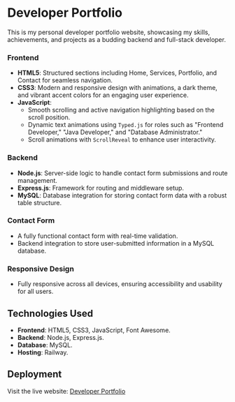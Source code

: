 # Developer Portfolio

This is my personal developer portfolio website, showcasing my skills, achievements, and projects as a budding backend and full-stack developer.

### Frontend
- **HTML5**: Structured sections including Home, Services, Portfolio, and Contact for seamless navigation.
- **CSS3**: Modern and responsive design with animations, a dark theme, and vibrant accent colors for an engaging user experience.
- **JavaScript**:
  - Smooth scrolling and active navigation highlighting based on the scroll position.
  - Dynamic text animations using `Typed.js` for roles such as "Frontend Developer," "Java Developer," and "Database Administrator."
  - Scroll animations with `ScrollReveal` to enhance user interactivity.

### Backend
- **Node.js**: Server-side logic to handle contact form submissions and route management.
- **Express.js**: Framework for routing and middleware setup.
- **MySQL**: Database integration for storing contact form data with a robust table structure.

### Contact Form
- A fully functional contact form with real-time validation.
- Backend integration to store user-submitted information in a MySQL database.

### Responsive Design
- Fully responsive across all devices, ensuring accessibility and usability for all users.


## Technologies Used
- **Frontend**: HTML5, CSS3, JavaScript, Font Awesome.
- **Backend**: Node.js, Express.js.
- **Database**: MySQL.
- **Hosting**: Railway.

## Deployment
Visit the live website: [Developer Portfolio](kanishkdevelopersportfolio.up.railway.app)



